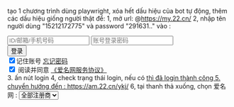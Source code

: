 tạo 1 chương trình dùng playwright, xóa hết dấu hiệu của bot tự động, thêm các dấu hiệu giống người thật để:
1, mở url: @https://my.22.cn/ 
2, nhập tên người dùng "15212172775" và password "291631.." vào :  <div class="login-box">
                                                <input type="text" class="input_registera" maxlength="50" id="input_register" placeholder="ID/邮箱/手机号码">
                                                <input type="password" class="input_registera" value="" maxlength="50" id="input_registera" placeholder="账号登录密码">
                                                <div class="yzm-nouse" style="display:none;">
                                                    <input type="text" class="input_registerb" maxlength="50" id="input_registerb" placeholder="验证码">
                                                    <img tabindex="-1" id="imgid" src="/tools/vcode.aspx?codewidth=100&amp;codeheight=25&amp;rand=Math.random()" onclick="d=new Date(); this.src='/tools/vcode.aspx?codewidth=100&amp;codeheight=25&amp;rand='+ d.getMilliseconds();" style="cursor: pointer;" align="AbsMiddle" class="yzm_img">
                                                    <span class="i_signv"></span><a href="#" tabindex="-1" onclick="d=new Date();document.getElementById('imgid').src='/tools/vcode.aspx?codewidth=100&amp;codeheight=25&amp;rand='+d.getMilliseconds();return false;" title="看不清换一张" class="hui">换一张</a>
                                                    <input type="hidden" id="url" name="url" value="https://www.22.cn/">
                                                    <input type="hidden" id="service" name="service" value="ucs">
                                                    <input type="hidden" id="nonce" name="nonce" value="">
                                                </div>
                                                  <div id="captcha-element" style="width:305px"></div>
                                                <input class="inner_rgist" value="登录" type="button" id="denglu_button">
                                                <div class="remenberI">
                                                    <label class="left">
                                                        <input type="checkbox" class="rememberme" id="rememberme" checked="checked">记住账号</label>
                                                    <span class=" right">
                                                        <a href="/findpassword.html" target="_blank" class="blue" title="忘记密码">忘记密码</a>
                                                    </span>
                                                </div>
                                                <div class="remenberI">
                                                    <label class="left">
                                                        <input type="checkbox" class="rememberme" id="cbx_agree" checked="checked" style="margin-right: 7px;">阅读并同意
                                                    </label>
                                                    <span class=" right">
                                                        <a class="blue" title="爱名网服务协议" href="https://www.22.cn/registrar_agreement.html" target="_blank">《爱名网服务协议》</a>
                                                    </span>
                                                </div>
                                            </div>
3. ấn nút login 
4, check  trạng thái login, nếu có <a href="https://i.22.cn"> thì đã login thành công
5. chuyển hướng đến : https://am.22.cn/ykj/
6, tại thanh thả xuống, chọn 爱名网 : <select class="sm-select" name="registrar" id="registrar">
                <option value="0">全部注册商</option>
                <option value="1">爱名网</option>
                <option value="2">其它注册商</option>
                <option value="3">溢价域名</option>
                
            </select>
7, điền minprice=0, maxprice=100 ở : <li class="showbox-t  showbox-none"><em>价格：</em>
            <input type="text" name="txtMinPrice" id="txtMinPrice" value="0" maxlength="11" class="mo-input sm-input40"><span class="input-line">-</span><input type="text" name="txtMaxPrice" id="txtMaxPrice" value="" maxlength="11" class="mo-input sm-input40">
        </li>
8, ấn nút 搜索: <a class="bnt-green width50" href="javascript:setcookie()" id="btn_search">搜索</a>
9. chọn số lượng hiển thị mỗi page : <a name="a_change_pagecount" data="200">200</a>
10. tại bảng kết quả, phân tích lấy 名称 và  当前价格 tương ứng, lưu vào domain.txt , định dạng 名称,当前价格 . mỗi hàng 1 名称

<table border="0" cellspacing="0" cellpadding="0" class="paimai-tb zhuanti-tb">
                            <thead>
                                <tr>
                                    <th></th>
                                    <th>
                                        <font>名称</font>
                                    </th>
                                    <th class="none">简介<span style="font-size:12px;color:gray;">（数据仅供参考，价值请自行判断）</span>
                                    </th>
                                    <th class="none">注册商
                                    </th>
                                    <th id="price" class="td_click" order="">
                                        <font class="orangea">当前价格</font><span class="sortable"></span>
                                    </th>
                                    <th id="enddate" class="td_click none td_clickesa" order="a">
                                        <font class="orangea">剩余时间</font><span class="sortable"></span>
                                    </th>
                                    <th id="registerdate" class="td_click none" order="">
                                        <font class="orangea">注册时间</font><span class="sortable"></span>
                                    </th>
                                    <th id="rexpiredate" class="td_click none" order="">
                                        <font class="orangea">距到期</font><span class="sortable"></span>
                                    </th>
                                    <th>操作</th>
                                </tr>
                            </thead>
                            <tbody id="buynow_list"><tr><td><input name="chkDomain" type="checkbox" value="31161471" data-url="/ykj/chujia_31161471.html" data-domain="bosn0769.com" data-price="￥88" style="margin-right:3px" data-isdaiguan="0" data-istg="0" onchange="ChangeCheckDomain()"></td> <td style="text-indent:0px"><a class="blue a-price-title" href="//am.22.cn/ykj/chujia_31161471.html" target="_blank">bosn0769.com</a><div class="small-list-text-2"></div></td><td class="none"><div class="list-tit" title=""></div></td> <td class="none">爱名网</td><td>￥88</td><td class="none">2时43分</td><td class="none">2021-08-22</td><td class="none">1天</td><td><a class="bnt" target="_blank" href="//am.22.cn/ykj/chujia_31161471.html">购买</a><a class="bnt ml5 small-none" onclick="concern(31161471,2)">关注</a></td></tr><tr><td><input name="chkDomain" type="checkbox" value="31433482" data-url="/ykj/chujia_31433482.html" data-domain="lqsd.cn" data-price="￥16" style="margin-right:3px" data-isdaiguan="0" data-istg="0" onchange="ChangeCheckDomain()"></td> <td style="text-indent:0px"><a class="blue a-price-title" href="//am.22.cn/ykj/chujia_31433482.html" target="_blank">lqsd.cn</a><div class="small-list-text-2"></div></td><td class="none"><div class="list-tit" title=""></div></td> <td class="none">爱名网</td><td>￥16</td><td class="none">4时28分</td><td class="none">2025-03-28</td><td class="none">219天</td><td><a class="bnt" target="_blank" href="//am.22.cn/ykj/chujia_31433482.html">购买</a><a class="bnt ml5 small-none" onclick="concern(31433482,2)">关注</a></td></tr>

